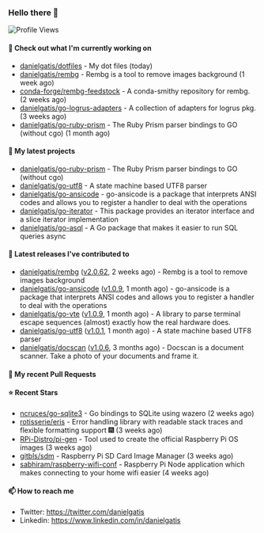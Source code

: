 ### Hello there 👋

![Profile Views](https://komarev.com/ghpvc/?username=danielgatis&label=PROFILE+VIEWS)

#### 👷 Check out what I'm currently working on

- [danielgatis/dotfiles](https://github.com/danielgatis/dotfiles) - My dot files (today)
- [danielgatis/rembg](https://github.com/danielgatis/rembg) - Rembg is a tool to remove images background (1 week ago)
- [conda-forge/rembg-feedstock](https://github.com/conda-forge/rembg-feedstock) - A conda-smithy repository for rembg. (2 weeks ago)
- [danielgatis/go-logrus-adapters](https://github.com/danielgatis/go-logrus-adapters) - A collection of adapters for logrus pkg. (3 weeks ago)
- [danielgatis/go-ruby-prism](https://github.com/danielgatis/go-ruby-prism) - The Ruby Prism parser bindings to GO (without cgo) (1 month ago)

#### 🌱 My latest projects

- [danielgatis/go-ruby-prism](https://github.com/danielgatis/go-ruby-prism) - The Ruby Prism parser bindings to GO (without cgo)
- [danielgatis/go-utf8](https://github.com/danielgatis/go-utf8) - A state machine based UTF8 parser
- [danielgatis/go-ansicode](https://github.com/danielgatis/go-ansicode) - go-ansicode is a package that interprets ANSI codes and allows you to register a handler to deal with the operations
- [danielgatis/go-iterator](https://github.com/danielgatis/go-iterator) - This package provides an iterator interface and a slice iterator implementation
- [danielgatis/go-asql](https://github.com/danielgatis/go-asql) - A Go package that makes it easier to run SQL queries async

#### 🔭 Latest releases I've contributed to

- [danielgatis/rembg](https://github.com/danielgatis/rembg) ([v2.0.62](https://github.com/danielgatis/rembg/releases/tag/v2.0.62), 2 weeks ago) - Rembg is a tool to remove images background
- [danielgatis/go-ansicode](https://github.com/danielgatis/go-ansicode) ([v1.0.9](https://github.com/danielgatis/go-ansicode/releases/tag/v1.0.9), 1 month ago) - go-ansicode is a package that interprets ANSI codes and allows you to register a handler to deal with the operations
- [danielgatis/go-vte](https://github.com/danielgatis/go-vte) ([v1.0.9](https://github.com/danielgatis/go-vte/releases/tag/v1.0.9), 1 month ago) - A library to parse terminal escape sequences (almost) exactly how the real hardware does.
- [danielgatis/go-utf8](https://github.com/danielgatis/go-utf8) ([v1.0.1](https://github.com/danielgatis/go-utf8/releases/tag/v1.0.1), 1 month ago) - A state machine based UTF8 parser
- [danielgatis/docscan](https://github.com/danielgatis/docscan) ([v1.0.6](https://github.com/danielgatis/docscan/releases/tag/v1.0.6), 3 months ago) - Docscan is a document scanner. Take a photo of your documents and frame it.

#### 🔨 My recent Pull Requests


#### ⭐ Recent Stars

- [ncruces/go-sqlite3](https://github.com/ncruces/go-sqlite3) - Go bindings to SQLite using wazero (2 weeks ago)
- [rotisserie/eris](https://github.com/rotisserie/eris) - Error handling library with readable stack traces and flexible formatting support 🎆 (3 weeks ago)
- [RPi-Distro/pi-gen](https://github.com/RPi-Distro/pi-gen) - Tool used to create the official Raspberry Pi OS images (3 weeks ago)
- [gitbls/sdm](https://github.com/gitbls/sdm) - Raspberry Pi SD Card Image Manager (3 weeks ago)
- [sabhiram/raspberry-wifi-conf](https://github.com/sabhiram/raspberry-wifi-conf) - Raspberry Pi Node application which makes connecting to your home wifi easier (4 weeks ago)

#### 📫 How to reach me

- Twitter: https://twitter.com/danielgatis
- Linkedin: https://www.linkedin.com/in/danielgatis
